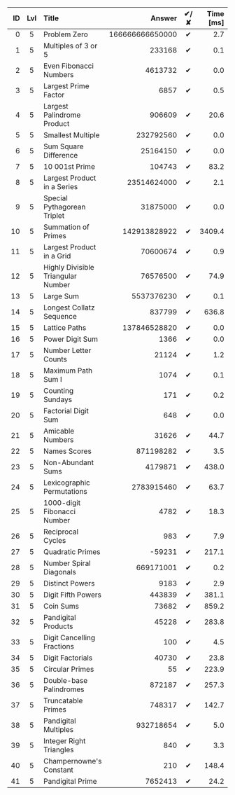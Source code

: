 | ID | Lvl | Title                              |          Answer | ✔/✘ | Time [ms] |
| -: | :-: | :--------------------------------- | --------------: | :-: | --------: |
|  0 |  5  | Problem Zero                       | 166666666650000 |  ✔  |       2.7 |
|  1 |  5  | Multiples of 3 or 5                |          233168 |  ✔  |       0.1 |
|  2 |  5  | Even Fibonacci Numbers             |         4613732 |  ✔  |       0.0 |
|  3 |  5  | Largest Prime Factor               |            6857 |  ✔  |       0.5 |
|  4 |  5  | Largest Palindrome Product         |          906609 |  ✔  |      20.6 |
|  5 |  5  | Smallest Multiple                  |       232792560 |  ✔  |       0.0 |
|  6 |  5  | Sum Square Difference              |        25164150 |  ✔  |       0.0 |
|  7 |  5  | 10 001st Prime                     |          104743 |  ✔  |      83.2 |
|  8 |  5  | Largest Product in a Series        |     23514624000 |  ✔  |       2.1 |
|  9 |  5  | Special Pythagorean Triplet        |        31875000 |  ✔  |       0.0 |
| 10 |  5  | Summation of Primes                |    142913828922 |  ✔  |    3409.4 |
| 11 |  5  | Largest Product in a Grid          |        70600674 |  ✔  |       0.9 |
| 12 |  5  | Highly Divisible Triangular Number |        76576500 |  ✔  |      74.9 |
| 13 |  5  | Large Sum                          |      5537376230 |  ✔  |       0.1 |
| 14 |  5  | Longest Collatz Sequence           |          837799 |  ✔  |     636.8 |
| 15 |  5  | Lattice Paths                      |    137846528820 |  ✔  |       0.0 |
| 16 |  5  | Power Digit Sum                    |            1366 |  ✔  |       0.0 |
| 17 |  5  | Number Letter Counts               |           21124 |  ✔  |       1.2 |
| 18 |  5  | Maximum Path Sum I                 |            1074 |  ✔  |       0.1 |
| 19 |  5  | Counting Sundays                   |             171 |  ✔  |       0.2 |
| 20 |  5  | Factorial Digit Sum                |             648 |  ✔  |       0.0 |
| 21 |  5  | Amicable Numbers                   |           31626 |  ✔  |      44.7 |
| 22 |  5  | Names Scores                       |       871198282 |  ✔  |       3.5 |
| 23 |  5  | Non-Abundant Sums                  |         4179871 |  ✔  |     438.0 |
| 24 |  5  | Lexicographic Permutations         |      2783915460 |  ✔  |      63.7 |
| 25 |  5  | 1000-digit Fibonacci Number        |            4782 |  ✔  |      18.3 |
| 26 |  5  | Reciprocal Cycles                  |             983 |  ✔  |       7.9 |
| 27 |  5  | Quadratic Primes                   |          -59231 |  ✔  |     217.1 |
| 28 |  5  | Number Spiral Diagonals            |       669171001 |  ✔  |       0.2 |
| 29 |  5  | Distinct Powers                    |            9183 |  ✔  |       2.9 |
| 30 |  5  | Digit Fifth Powers                 |          443839 |  ✔  |     381.1 |
| 31 |  5  | Coin Sums                          |           73682 |  ✔  |     859.2 |
| 32 |  5  | Pandigital Products                |           45228 |  ✔  |     283.8 |
| 33 |  5  | Digit Cancelling Fractions         |             100 |  ✔  |       4.5 |
| 34 |  5  | Digit Factorials                   |           40730 |  ✔  |      23.8 |
| 35 |  5  | Circular Primes                    |              55 |  ✔  |     223.9 |
| 36 |  5  | Double-base Palindromes            |          872187 |  ✔  |     257.3 |
| 37 |  5  | Truncatable Primes                 |          748317 |  ✔  |     142.7 |
| 38 |  5  | Pandigital Multiples               |       932718654 |  ✔  |       5.0 |
| 39 |  5  | Integer Right Triangles            |             840 |  ✔  |       3.3 |
| 40 |  5  | Champernowne's Constant            |             210 |  ✔  |     148.4 |
| 41 |  5  | Pandigital Prime                   |         7652413 |  ✔  |      24.2 |